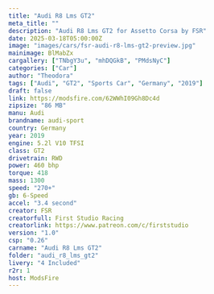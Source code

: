 ```yaml
---
title: "Audi R8 Lms GT2"
meta_title: ""
description: "Audi R8 Lms GT2 for Assetto Corsa by FSR"
date: 2025-03-18T05:00:00Z
image: "images/cars/fsr-audi-r8-lms-gt2-preview.jpg"
mainimage: BlMabZx
cargallery: ["TNbgY3u", "mhDQGkB", "PMdsNyC"]
categories: ["Car"]
author: "Theodora"
tags: ["Audi", "GT2", "Sports Car", "Germany", "2019"]
draft: false
link: https://modsfire.com/62WWhI09Gh8Dc4d
zipsize: "86 MB"
manu: Audi
brandname: audi-sport
country: Germany
year: 2019
engine: 5.2l V10 TFSI
class: GT2
drivetrain: RWD
power: 460 bhp 
torque: 418
mass: 1300
speed: "270+"
gb: 6-Speed
accel: "3.4 second"
creator: FSR
creatorfull: First Studio Racing
creatorlink: https://www.patreon.com/c/firststudio
version: "1.0"
csp: "0.26"
carname: "Audi R8 Lms GT2"
folder: "audi_r8_lms_gt2"
livery: "4 Included"
r2r: 1
host: ModsFire
---
```

